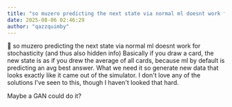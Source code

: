 ```yaml
---
title: "so muzero predicting the next state via normal ml doesnt work for stochasticity  and thus"
date: 2025-08-06 02:46:29
author: "qazzquimby"
---
```


💭 so muzero predicting the next state via normal ml doesnt work for stochasticity (and thus also hidden info)
Basically if you draw a card, the new state is as if you drew the average of all cards, because ml by default is predicting an avg best answer. What we need it so generate new data that looks exactly like it came out of the simulator.
I don't love any of the solutions I've seen to this, though I haven't looked that hard.

Maybe a GAN could do it?